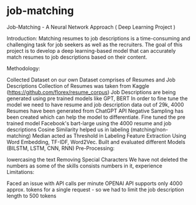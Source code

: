 # job-matching
Job-Matching - A Neural Network Approach ( Deep Learning Project )

Introduction: Matching resumes to job descriptions is a time-consuming and challenging task for job seekers as well as the recruiters. The goal of this project is to develop a deep learning-based model that can accurately match resumes to job descriptions based on their content.​

Methodology:

Collected Dataset on our own
Dataset comprises of Resumes and Job Descriptions
Collection of Resumes was taken from Kaggle (https://github.com/florex/resume_corpus)
Job Descriptions are being generated using pre trained models like GPT, BERT
In order to fine tune the model we need to have resume and job description data
out of 29k, 4000 Resumes have been generated from ChatGPT API
Negative Sampling has been created which can help the model to differentiate.
Fine tuned the pre trained model Facebook's bart-large using the 4000 resume and job descriptions
Cosine Similarity helped us in labeling (matching/non-matching)
Median acted as Threshold in Labeling
Feature Extraction Using Word Embedding, TF-IDF, Word2Vec.
Built and evaluated different Models (BILSTM, LSTM, CNN, RNN)
Pre-Processing:

lowercasing the text
Removing Special Characters
We have not deleted the numbers as some of the skills consists numbers in it, experience
Limitations:

Faced an issue with API calls per minute
OPENAI API supports only 4000 approx. tokens for a single request - so we had to limit the job description length to 500 tokens
